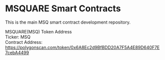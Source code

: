 # MSQUARE Smart Contracts 

This is the main MSQ smart contract development repository.

MSQUARE(MSQ) Token Address<br>
Ticker: MSQ<br>
Contract Address: https://polygonscan.com/token/0x6A8Ec2d9BfBDD20A7F5A4E89D640F7E7cebA4499
